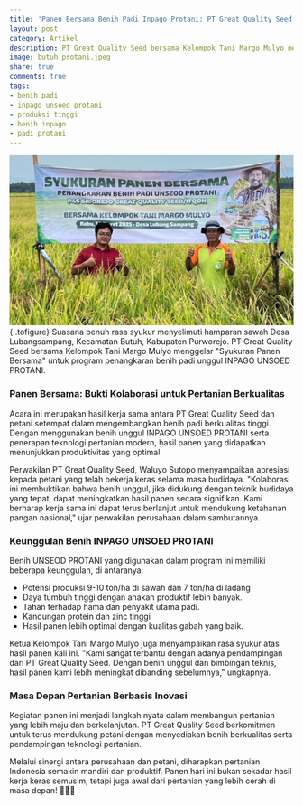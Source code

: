 ```yaml
---
title: 'Panen Bersama Benih Padi Inpago Protani: PT Great Quality Seed Gandeng Kelompok Tani Margo Mulyo'
layout: post
category: Artikel
description: PT Great Quality Seed bersama Kelompok Tani Margo Mulyo menggelar panen bersama benih padi unggul INPAGO UNSOED PROTANI di Desa Lubangsampang, Purworejo. Kolaborasi ini membuktikan bahwa penggunaan benih berkualitas dan teknologi pertanian modern dapat meningkatkan hasil panen secara signifikan.
image: butuh_protani.jpeg
share: true
comments: true
tags:
- benih padi
- inpago unsoed protani
- produksi tinggi
- benih inpago
- padi protani
---
```


![Produksi Benih Inpago Unsoed Protani](/assets/images/butuh_protani.jpeg "Produksi Benih Padi Inpago Unsoed Protani Cap Gunung Slamet")
{:.tofigure}
Suasana penuh rasa syukur menyelimuti hamparan sawah Desa Lubangsampang, Kecamatan Butuh, Kabupaten Purworejo. PT Great Quality Seed bersama Kelompok Tani Margo Mulyo menggelar "Syukuran Panen Bersama" untuk program penangkaran benih padi unggul INPAGO UNSOED PROTANI.

### Panen Bersama: Bukti Kolaborasi untuk Pertanian Berkualitas
Acara ini merupakan hasil kerja sama antara PT Great Quality Seed dan petani setempat dalam mengembangkan benih padi berkualitas tinggi. Dengan menggunakan benih unggul INPAGO UNSOED PROTANI serta penerapan teknologi pertanian modern, hasil panen yang didapatkan menunjukkan produktivitas yang optimal.

Perwakilan PT Great Quality Seed, Waluyo Sutopo menyampaikan apresiasi kepada petani yang telah bekerja keras selama masa budidaya. "Kolaborasi ini membuktikan bahwa benih unggul, jika didukung dengan teknik budidaya yang tepat, dapat meningkatkan hasil panen secara signifikan. Kami berharap kerja sama ini dapat terus berlanjut untuk mendukung ketahanan pangan nasional," ujar perwakilan perusahaan dalam sambutannya.

### Keunggulan Benih INPAGO UNSOED PROTANI
Benih UNSEOD PROTANI yang digunakan dalam program ini memiliki beberapa keunggulan, di antaranya:

* Potensi produksi  9-10 ton/ha di sawah dan 7 ton/ha di ladang
* Daya tumbuh tinggi dengan anakan produktif lebih banyak.
* Tahan terhadap hama dan penyakit utama padi.
* Kandungan protein dan zinc tinggi
* Hasil panen lebih optimal dengan kualitas gabah yang baik.

Ketua Kelompok Tani Margo Mulyo juga menyampaikan rasa syukur atas hasil panen kali ini. "Kami sangat terbantu dengan adanya pendampingan dari PT Great Quality Seed. Dengan benih unggul dan bimbingan teknis, hasil panen kami lebih meningkat dibanding sebelumnya," ungkapnya.

### Masa Depan Pertanian Berbasis Inovasi
Kegiatan panen ini menjadi langkah nyata dalam membangun pertanian yang lebih maju dan berkelanjutan. PT Great Quality Seed berkomitmen untuk terus mendukung petani dengan menyediakan benih berkualitas serta pendampingan teknologi pertanian.

Melalui sinergi antara perusahaan dan petani, diharapkan pertanian Indonesia semakin mandiri dan produktif. Panen hari ini bukan sekadar hasil kerja keras semusim, tetapi juga awal dari pertanian yang lebih cerah di masa depan! 🌾🌾🌾